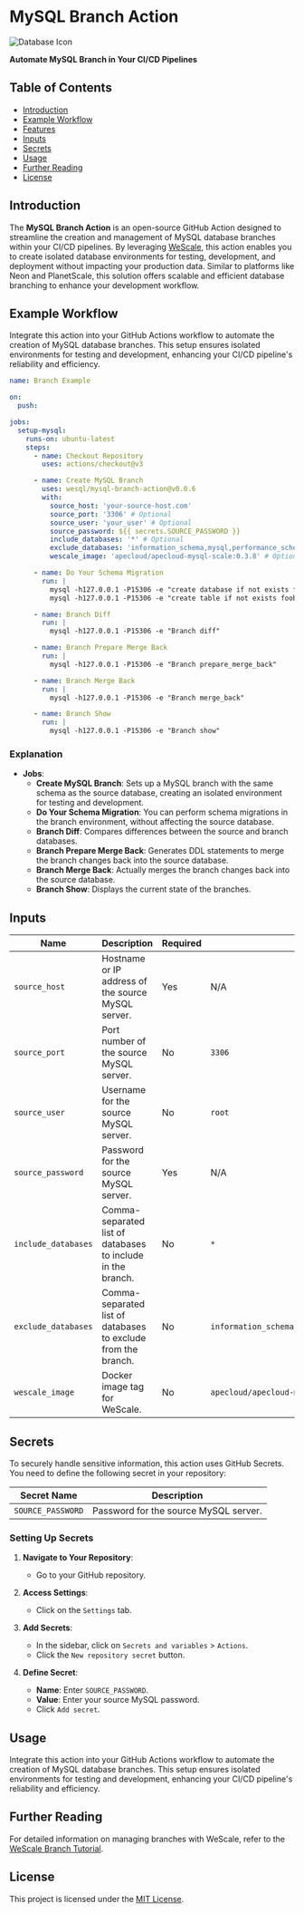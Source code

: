 # MySQL Branch Action

![Database Icon](https://img.icons8.com/ios-filled/50/000000/database.png)

**Automate MySQL Branch in Your CI/CD Pipelines**

## Table of Contents

- [Introduction](#introduction)
- [Example Workflow](#example-workflow)
- [Features](#features)
- [Inputs](#inputs)
- [Secrets](#secrets)
- [Usage](#usage)
- [Further Reading](#further-reading)
- [License](#license)

## Introduction

The **MySQL Branch Action** is an open-source GitHub Action designed to streamline the creation and management of MySQL database branches within your CI/CD pipelines. By leveraging [WeScale](https://github.com/wesql/wescale/blob/main/doc/toturial/08-Branch.md), this action enables you to create isolated database environments for testing, development, and deployment without impacting your production data. Similar to platforms like Neon and PlanetScale, this solution offers scalable and efficient database branching to enhance your development workflow.

## Example Workflow

Integrate this action into your GitHub Actions workflow to automate the creation of MySQL database branches. This setup ensures isolated environments for testing and development, enhancing your CI/CD pipeline's reliability and efficiency.

```yaml
name: Branch Example

on:
  push:

jobs:
  setup-mysql:
    runs-on: ubuntu-latest
    steps:
      - name: Checkout Repository
        uses: actions/checkout@v3

      - name: Create MySQL Branch
        uses: wesql/mysql-branch-action@v0.0.6
        with:
          source_host: 'your-source-host.com'
          source_port: '3306' # Optional
          source_user: 'your_user' # Optional
          source_password: ${{ secrets.SOURCE_PASSWORD }}
          include_databases: '*' # Optional
          exclude_databases: 'information_schema,mysql,performance_schema,sys' # Optional
          wescale_image: 'apecloud/apecloud-mysql-scale:0.3.8' # Optional

      - name: Do Your Schema Migration
        run: |
          mysql -h127.0.0.1 -P15306 -e "create database if not exists foobar"
          mysql -h127.0.0.1 -P15306 -e "create table if not exists foobar.account (id int primary key, name varchar(255))"

      - name: Branch Diff
        run: |
          mysql -h127.0.0.1 -P15306 -e "Branch diff"

      - name: Branch Prepare Merge Back
        run: |
          mysql -h127.0.0.1 -P15306 -e "Branch prepare_merge_back"

      - name: Branch Merge Back
        run: |
          mysql -h127.0.0.1 -P15306 -e "Branch merge_back"

      - name: Branch Show
        run: |
          mysql -h127.0.0.1 -P15306 -e "Branch show"
```

### Explanation

- **Jobs**:
    - **Create MySQL Branch**: Sets up a MySQL branch with the same schema as the source database, creating an isolated environment for testing and development.
    - **Do Your Schema Migration**: You can perform schema migrations in the branch environment, without affecting the source database.
    - **Branch Diff**: Compares differences between the source and branch databases.
    - **Branch Prepare Merge Back**: Generates DDL statements to merge the branch changes back into the source database.
    - **Branch Merge Back**: Actually merges the branch changes back into the source database.
    - **Branch Show**: Displays the current state of the branches.

## Inputs

| Name                | Description                                                   | Required | Default                                       |
| ------------------- | ------------------------------------------------------------- | -------- | --------------------------------------------- |
| `source_host`       | Hostname or IP address of the source MySQL server.            | Yes      | N/A                                           |
| `source_port`       | Port number of the source MySQL server.                       | No       | `3306`                                        |
| `source_user`       | Username for the source MySQL server.                          | No       | `root`                                        |
| `source_password`   | Password for the source MySQL server.                          | Yes      | N/A                                           |
| `include_databases` | Comma-separated list of databases to include in the branch.    | No       | `*`                                           |
| `exclude_databases` | Comma-separated list of databases to exclude from the branch.  | No       | `information_schema,mysql,performance_schema,sys` |
| `wescale_image`     | Docker image tag for WeScale.                                  | No       | `apecloud/apecloud-mysql-scale:0.3.8`  |

## Secrets

To securely handle sensitive information, this action uses GitHub Secrets. You need to define the following secret in your repository:

| Secret Name       | Description                          |
| ----------------- | ------------------------------------ |
| `SOURCE_PASSWORD` | Password for the source MySQL server. |

### Setting Up Secrets

1. **Navigate to Your Repository**:
    - Go to your GitHub repository.

2. **Access Settings**:
    - Click on the `Settings` tab.

3. **Add Secrets**:
    - In the sidebar, click on `Secrets and variables` > `Actions`.
    - Click the `New repository secret` button.

4. **Define Secret**:
    - **Name**: Enter `SOURCE_PASSWORD`.
    - **Value**: Enter your source MySQL password.
    - Click `Add secret`.

## Usage

Integrate this action into your GitHub Actions workflow to automate the creation of MySQL database branches. This setup ensures isolated environments for testing and development, enhancing your CI/CD pipeline's reliability and efficiency.

## Further Reading

For detailed information on managing branches with WeScale, refer to the [WeScale Branch Tutorial](https://github.com/wesql/wescale/blob/main/doc/toturial/08-Branch.md).

## License

This project is licensed under the [MIT License](LICENSE).
